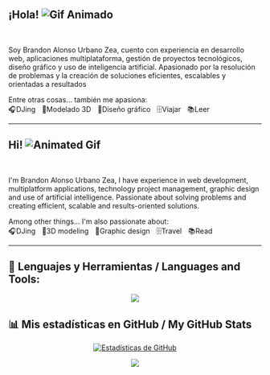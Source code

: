 ## ¡Hola! <img src="https://user-images.githubusercontent.com/18350557/176309783-0785949b-9127-417c-8b55-ab5a4333674e.gif" alt="Gif Animado">  
<br/>

Soy Brandon Alonso Urbano Zea, cuento con experiencia en desarrollo web, aplicaciones multiplataforma, gestión de proyectos tecnológicos, diseño gráfico y uso de inteligencia artificial. Apasionado por la resolución de problemas y la creación de soluciones eficientes, escalables y orientadas a resultados 

Entre otras cosas... también me apasiona:  
🎧DJingㅤ🤖Modelado 3Dㅤ🎨Diseño gráficoㅤ🗄Viajarㅤ📚Leer  

-----------------

## Hi! <img src="https://user-images.githubusercontent.com/18350557/176309783-0785949b-9127-417c-8b55-ab5a4333674e.gif" alt="Animated Gif">  
<br/>

I'm Brandon Alonso Urbano Zea, I have experience in web development, multiplatform applications, technology project management, graphic design and use of artificial intelligence. Passionate about solving problems and creating efficient, scalable and results-oriented solutions.

Among other things... I'm also passionate about:  
🎧DJingㅤ🤖3D modelingㅤ🎨Graphic designㅤ🗄Travelㅤ📚Read  

-----------------

## 📝 Lenguajes y Herramientas / Languages and Tools:
<p align="center">  
  <a href="https://skillicons.dev">  
    <img src="https://skillicons.dev/icons?i=html,css,js,ts,angular,py,react,nodejs,npm,django,mysql,postgres,vscode,figma,github" />  
  </a>  
</p>  

## 📊 Mis estadísticas en GitHub / My GitHub Stats
<div align='center'>  

<a href="http://www.github.com/zwartmit"><img src="https://github-readme-stats.vercel.app/api?username=zwartmit&show_icons=true&hide=&count_private=true&title_color=f97316&text_color=a855f7&icon_color=ef4444&bg_color=0f172a&hide_border=true&show_icons=true" alt="Estadísticas de GitHub" /></a>  

<a href="http://www.github.com/zwartmit"><img src="https://github-readme-streak-stats.herokuapp.com/?user=zwartmit&stroke=a855f7&background=0f172a&ring=f97316&fire=f97316&currStreakNum=a855f7&currStreakLabel=f97316&sideNums=a855f7&sideLabels=a855f7&dates=a855f7&hide_border=true" /></a>  

</div>
